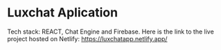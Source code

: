 # Luxchat Aplication

Tech stack: REACT, Chat Engine and Firebase.
Here is the link to the live project hosted on Netlify: https://luxchatapp.netlify.app/


